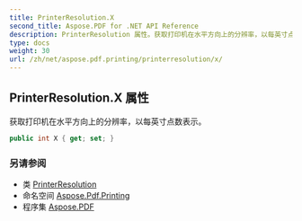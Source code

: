 ```yaml
---
title: PrinterResolution.X
second_title: Aspose.PDF for .NET API Reference
description: PrinterResolution 属性。获取打印机在水平方向上的分辨率，以每英寸点数表示
type: docs
weight: 30
url: /zh/net/aspose.pdf.printing/printerresolution/x/
---
```

## PrinterResolution.X 属性

获取打印机在水平方向上的分辨率，以每英寸点数表示。

```csharp
public int X { get; set; }
```

### 另请参阅

* 类 [PrinterResolution](../)
* 命名空间 [Aspose.Pdf.Printing](../../../aspose.pdf.printing/)
* 程序集 [Aspose.PDF](../../../)